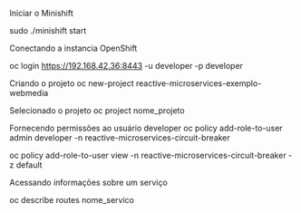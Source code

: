 Iniciar o Minishift

sudo ./minishift start

Conectando a instancia OpenShift

oc login https://192.168.42.36:8443 -u developer -p developer

Criando o projeto
oc new-project reactive-microservices-exemplo-webmedia

Selecionado o projeto
oc project nome_projeto

Fornecendo permissões ao usuário developer
oc policy add-role-to-user admin developer -n reactive-microservices-circuit-breaker

oc policy add-role-to-user view -n reactive-microservices-circuit-breaker -z default

Acessando informações sobre um serviço

oc describe routes nome_servico


